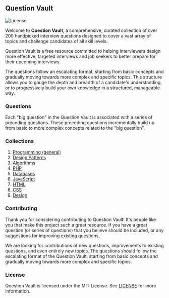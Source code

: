 ## Question Vault

![License](https://img.shields.io/badge/license-MIT-blue.svg)

Welcome to **Question Vault**, a comprehensive, curated collection of over 200
handpicked interview questions designed to cover a vast array of topics and
challenge candidates of all skill levels.

Question Vault is a free resource committed to helping interviewers design more
effective, targeted interviews and job seekers to better prepare for their
upcoming interviews.

The questions follow an escalating format, starting from basic concepts and
gradually moving towards more complex and specific topics. This structure allows
you to gauge the depth and breadth of a candidate's understanding, or to
progressively build your own knowledge in a structured, manageable way.

### Questions

Each "big question" in the Question Vault is associated with a series of
preceding questions. These preceding questions incrementally build up from basic
to more complex concepts related to the "big question".

### Collections

1. [Programming (general)](programming/VAULT.md)
2. [Design Patterns](patterns/VAULT.md)
3. [Algorithms](algorithms/VAULT.md)
4. [PHP](php/VAULT.md)
5. [Databases](databases/VAULT.md)
6. [JavaScript](javascript/VAULT.md)
7. [HTML](html/VAULT.md)
8. [CSS](css/VAULT.md)
9. [Design](design/VAULT.md)

### Contributing

Thank you for considering contributing to Question Vault! It's people like you
that make this project such a great resource. If you have a great question (or
series of questions) that you believe should be included, or any suggestions for
improving existing questions.

We are looking for contributions of new questions, improvements to existing
questions, and even entirely new topics. The questions should follow the
escalating format of the Question Vault, starting from basic concepts and
gradually moving towards more complex and specific topics.

### License

Question Vault is licensed under the MIT License. See [LICENSE](LICENSE) for
more information.
